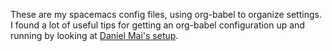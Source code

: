 These are my spacemacs config files, using org-babel to organize settings. I
found a lot of useful tips for getting an org-babel configuration up and running
by looking at  [Daniel Mai's setup](https://github.com/danielmai/.emacs.d).

